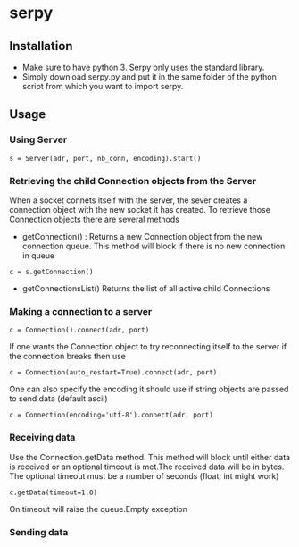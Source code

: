 # serpy


## Installation
 - Make sure to have python 3. Serpy only uses the standard library.
 - Simply download serpy.py and put it in the same folder of the python script from which you want to import serpy.
 
## Usage
### Using Server
```Python3
s = Server(adr, port, nb_conn, encoding).start()
```
### Retrieving the child Connection objects from the Server
When a socket connets itself with the server, the sever creates a connection object with the new socket it has created. To retrieve those Connection objects there are several methods
 - getConnection() :
 Returns a new Connection object from the new connection queue. This method will block if there is no new connection in queue
 ```Python3
c = s.getConnection()
```
 - getConnectionsList()
 Returns the list of all active child Connections


### Making a connection to a server

```Python3
c = Connection().connect(adr, port)
```
If one wants the Connection object to try reconnecting itself to the server if the connection breaks then use
```Python3
c = Connection(auto_restart=True).connect(adr, port)
```
One can also specify the encoding it should use if string objects are passed to send data (default ascii)
```Python3
c = Connection(encoding='utf-8').connect(adr, port)
```

### Receiving data
Use the Connection.getData method. This method will block until either data is received or an optional timeout is met.The received data will be in bytes.
The optional timeout must be a number of seconds (float; int might work)
```Python3
c.getData(timeout=1.0)
```
On timeout will raise the queue.Empty exception

### Sending data
